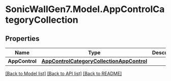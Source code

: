 # SonicWallGen7.Model.AppControlCategoryCollection

## Properties

Name | Type | Description | Notes
------------ | ------------- | ------------- | -------------
**AppControl** | [**AppControlCategoryCollectionAppControl**](AppControlCategoryCollectionAppControl.md) |  | [optional] 

[[Back to Model list]](../README.md#documentation-for-models) [[Back to API list]](../README.md#documentation-for-api-endpoints) [[Back to README]](../README.md)

